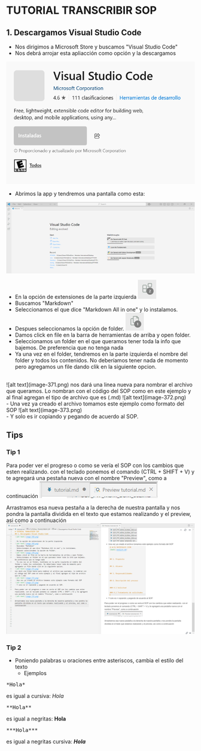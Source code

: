# TUTORIAL TRANSCRIBIR SOP

## 1. Descargamos Visual Studio Code
- Nos dirigimos a Microsoft Store y buscamos "Visual Studio Code"
- Nos debrá arrojar esta apliacción como opción y la descargamos
  
![alt text](image-367.png)

- Abrimos la app y tendremos una pantalla como esta:

![alt text](image-368.png)

- En la opción de extensiones de la parte izquierda
![alt text](image-369.png)
- Buscamos "Markdown"
- Seleccionamos el que dice "Markdown All in one" y lo instalamos.
- Despues seleccionamos la opción de folder.
![alt text](image-370.png)
  <br>
- Damos click en file en la barra de herramientas de arriba y open folder.
- Seleccionamos un folder en el que queramos tener toda la info que bajemos. De preferencia que no tenga nada
- Ya una vez en el folder, tendremos en la parte izquierda el nombre del folder y todos los contenidos. No deberíamos tener nada de momento pero agregamos un file dando clik en la siguiente opcion.
<br>
![alt text](image-371.png)
nos dará una linea nueva para nombrar el archivo que queramos. Lo nombran con el código del SOP como en este ejemplo y al final agregan el tipo de archivo que es (.md)
![alt text](image-372.png)
<br>
- Una vez ya creado el archivo tomamos este ejemplo como formato del SOP
![alt text](image-373.png)
<br>
- Y solo es ir copiando y pegando de acuerdo al SOP.

## Tips
### Tip 1
Para poder ver el progreso o como se vería el SOP con los cambios que esten realizando. con el teclado ponemos el comando (CTRL + SHIFT + V) y te agregará una pestaña nueva con el nombre "Preview", como a continuación
![alt text](image-374.png)

Arrastramos esa nueva pestaña a la derecha de nuestra pantalla y nos pondra la pantalla dividida en el texto que estamos realizando y el preview, asi como a continuación
![alt text](image-375.png)

### Tip 2
- Poniendo palabras u oraciones entre asteriscos, cambia el estilo del texto
  - Ejemplos
<pre>*Hola*</pre>
es igual a cursiva: *Hola*

<pre>**Hola**</pre>
es igual a negritas: **Hola**

<pre>***Hola***</pre>
es igual a negritas cursiva: ***Hola***











